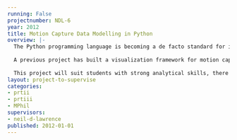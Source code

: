 ```yaml
---
running: False
projectnumber: NDL-6
year: 2012
title: Motion Capture Data Modelling in Python
overview: |-
  The Python programming language is becoming a de facto standard for implementation of machine learning algorithms. This project will develop tools for modelling of motion capture data in the Python programming language. Based on existing tools in MATLAB, the aim of the project will be to port the underlying machine learning techniques to the more powerful Python programming language. The end aim is to provide a simple tool for animators to model motion capture data and create new animations for computer games or the film industry.
  
  A previous project has built a visualization framework for motion capture data, this year’s project will focus on more advanced machine learning methodologies. The student will work with an ongoing software development framework being developed by the machine learning group. Software for the project will be written according to the principles of open data science.
  
  This project will suit students with strong analytical skills, there will be a focus on linear algebra and probabilistic inference in the software.
layout: project-to-supervise
categories:
- prtii
- prtiii
- MPhil
supervisors:
- neil-d-lawrence
published: 2012-01-01
---
```

